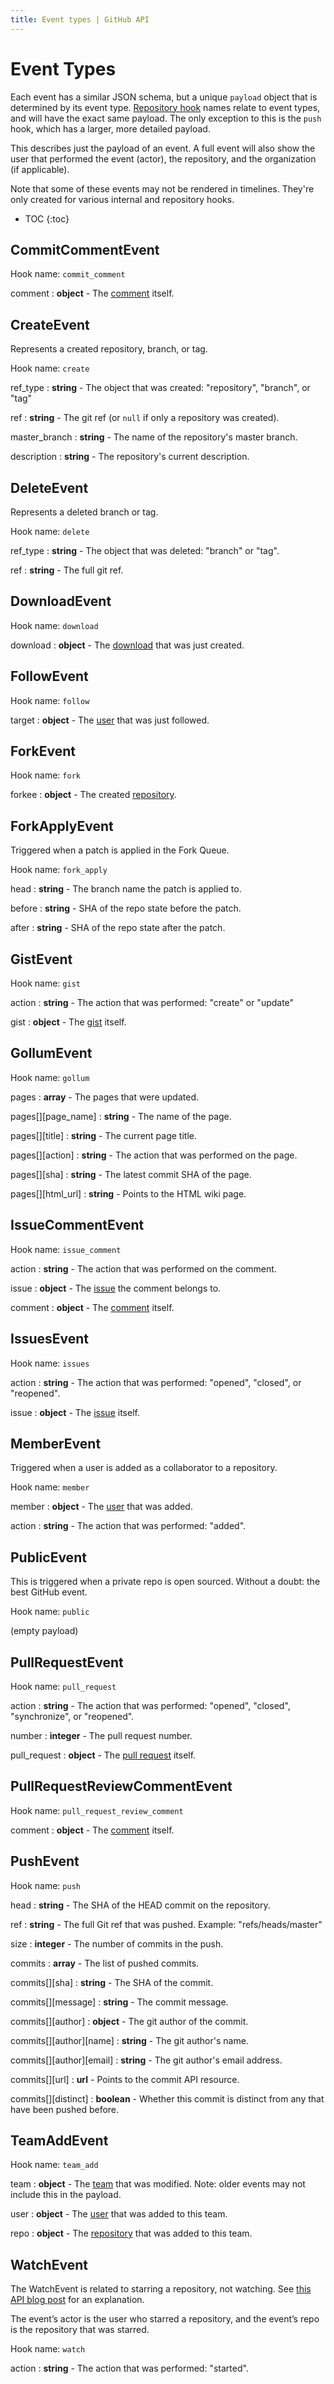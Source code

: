 ```yaml
---
title: Event types | GitHub API
---
```


# Event Types

Each event has a similar JSON schema, but a unique `payload` object that is
determined by its event type.  [Repository hook](/v3/repos/hooks/) names relate to event types, and will have the exact same payload.  The only exception to this is the `push` hook, which has a larger, more detailed payload.

This describes just the payload of an event.  A full event will also
show the user that performed the event (actor), the repository, and the
organization (if applicable).

Note that some of these events may not be rendered in timelines.
They're only created for various internal and repository hooks.

* TOC
{:toc}

## CommitCommentEvent

Hook name: `commit_comment`

comment
: **object** - The [comment](/v3/repos/comments/#list-commit-comments-for-a-repository) itself.

## CreateEvent

Represents a created repository, branch, or tag.

Hook name: `create`

ref\_type
: **string** - The object that was created: "repository", "branch", or
"tag"

ref
: **string** - The git ref (or `null` if only a repository was created).

master\_branch
: **string** - The name of the repository's master branch.

description
: **string** - The repository's current description.

## DeleteEvent

Represents a deleted branch or tag.

Hook name: `delete`

ref\_type
: **string** - The object that was deleted: "branch" or "tag".

ref
: **string** - The full git ref.

## DownloadEvent

Hook name: `download`

download
: **object** - The [download](/v3/repos/downloads/) that was just
created.

## FollowEvent

Hook name: `follow`

target
: **object** - The [user](/v3/users) that was just followed.

## ForkEvent

Hook name: `fork`

forkee
: **object** - The created [repository](/v3/repos/).

## ForkApplyEvent

Triggered when a patch is applied in the Fork Queue.

Hook name: `fork_apply`

head
: **string** - The branch name the patch is applied to.

before
: **string** - SHA of the repo state before the patch.

after
: **string** - SHA of the repo state after the patch.

## GistEvent

Hook name: `gist`

action
: **string** - The action that was performed: "create" or "update"

gist
: **object** - The [gist](/v3/gists/) itself.

## GollumEvent

Hook name: `gollum`

pages
: **array** - The pages that were updated.

pages[][page_name]
: **string** - The name of the page.

pages[][title]
: **string** - The current page title.

pages[][action]
: **string** - The action that was performed on the page.

pages[][sha]
: **string** - The latest commit SHA of the page.

pages[][html_url]
: **string** - Points to the HTML wiki page.

## IssueCommentEvent

Hook name: `issue_comment`

action
: **string** - The action that was performed on the comment.

issue
: **object** - The [issue](/v3/issues/) the comment belongs to.

comment
: **object** - The [comment](/v3/issues/comments/) itself.

## IssuesEvent

Hook name: `issues`

action
: **string** - The action that was performed: "opened", "closed", or
"reopened".

issue
: **object** - The [issue](/v3/issues) itself.

## MemberEvent

Triggered when a user is added as a collaborator to a repository.

Hook name: `member`

member
: **object** - The [user](/v3/users/) that was added.

action
: **string** - The action that was performed: "added".

## PublicEvent

This is triggered when a private repo is open sourced.  Without a doubt: the
best GitHub event.

Hook name: `public`

(empty payload)

## PullRequestEvent

Hook name: `pull_request`

action
: **string** - The action that was performed: "opened", "closed",
"synchronize", or "reopened".

number
: **integer** - The pull request number.

pull\_request
: **object** - The [pull request](/v3/pulls) itself.

## PullRequestReviewCommentEvent

Hook name: `pull_request_review_comment`

comment
: **object** - The [comment](/v3/pulls/comments) itself.

## PushEvent

Hook name: `push`

head
: **string** - The SHA of the HEAD commit on the repository.

ref
: **string** - The full Git ref that was pushed.  Example:
"refs/heads/master"

size
: **integer** - The number of commits in the push.

commits
: **array** - The list of pushed commits.

commits[][sha]
: **string** - The SHA of the commit.

commits[][message]
: **string** - The commit message.

commits[][author]
: **object** - The git author of the commit.

commits[][author][name]
: **string** - The git author's name.

commits[][author][email]
: **string** - The git author's email address.

commits[][url]
: **url** - Points to the commit API resource.

commits[][distinct]
: **boolean** - Whether this commit is distinct from any that have been pushed
before.

## TeamAddEvent

Hook name: `team_add`

team
: **object** - The [team](/v3/orgs/teams/) that was modified.  Note:
older events may not include this in the payload.

user
: **object** - The [user](/v3/users/) that was added to this team.

repo
: **object** - The [repository](/v3/repos/) that was added to this team.

## WatchEvent

The WatchEvent is related to starring a repository, not watching.
See [this API blog post](http://developer.github.com/changes/2012-9-5-watcher-api/)
for an explanation.

The event’s actor is the user who starred a repository, and the event’s repo is
the repository that was starred.

Hook name: `watch`

action
: **string** - The action that was performed: "started".
